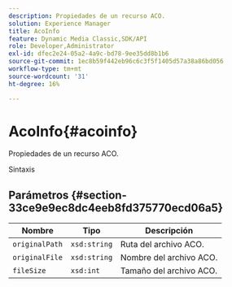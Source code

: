 ```yaml
---
description: Propiedades de un recurso ACO.
solution: Experience Manager
title: AcoInfo
feature: Dynamic Media Classic,SDK/API
role: Developer,Administrator
exl-id: dfec2e24-05a2-4a9c-bd78-9ee35dd8b1b6
source-git-commit: 1ec8b59f442eb96c6c3f5f1405d57a38a86bd056
workflow-type: tm+mt
source-wordcount: '31'
ht-degree: 16%

---
```


# AcoInfo{#acoinfo}

Propiedades de un recurso ACO.

Sintaxis

## Parámetros {#section-33ce9e9ec8dc4eeb8fd375770ecd06a5}

| Nombre | Tipo | Descripción |
|---|---|---|
| `originalPath` | `xsd:string` | Ruta del archivo ACO. |
| `originalFile` | `xsd:string` | Nombre del archivo ACO. |
| `fileSize` | `xsd:int` | Tamaño del archivo ACO. |

